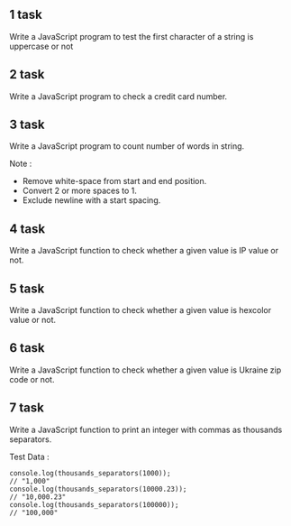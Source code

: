## 1 task

Write a JavaScript program to test the first character of a string is uppercase or not

## 2 task

Write a JavaScript program to check a credit card number. 

## 3 task

Write a JavaScript program to count number of words in string.

Note : 
- Remove white-space from start and end position. 
- Convert 2 or more spaces to 1. 
- Exclude newline with a start spacing.

## 4 task

Write a JavaScript function to check whether a given value is IP value or not.

## 5 task

Write a JavaScript function to check whether a given value is hexcolor value or not.

## 6 task

Write a JavaScript function to check whether a given value is Ukraine zip code or not.

## 7 task

Write a JavaScript function to print an integer with commas as thousands separators.

Test Data :
```
console.log(thousands_separators(1000)); 
// "1,000"
console.log(thousands_separators(10000.23)); 
// "10,000.23"
console.log(thousands_separators(100000));
// "100,000"
```
